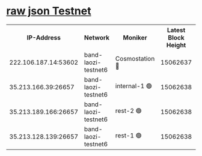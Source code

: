 
[raw json Testnet](https://rpc-check.bandt.stavr.tech/bandt/rpcbandt_result.json)
=

<table><tr><th>IP-Address</th><th>Network</th><th>Moniker</th><th>Latest Block Height</th><th>Earliest Block Height</th><th>Catching Up</th><th>Tx Index</th><th>Voting Power</th><th>Scan Time</th></tr><tr><td>222.106.187.14:53602</td><td>band-laozi-testnet6</td><td>Cosmostation 🔴</td><td>15062637</td><td>13177501</td><td>False</td><td>on</td><td>2203623</td><td>2024-01-21T06:09:12.413425287UTC</td></tr><tr><td>35.213.166.39:26657</td><td>band-laozi-testnet6</td><td>internal-1 🟢</td><td>15062638</td><td>14962638</td><td>False</td><td>on</td><td>0</td><td>2024-01-21T06:09:14.354054653UTC</td></tr><tr><td>35.213.189.166:26657</td><td>band-laozi-testnet6</td><td>rest-2 🟢</td><td>15062638</td><td>14962638</td><td>False</td><td>on</td><td>0</td><td>2024-01-21T06:09:15.332561831UTC</td></tr><tr><td>35.213.128.139:26657</td><td>band-laozi-testnet6</td><td>rest-1 🟢</td><td>15062638</td><td>14962638</td><td>False</td><td>on</td><td>0</td><td>2024-01-21T06:09:16.387263300UTC</td></tr></table>
